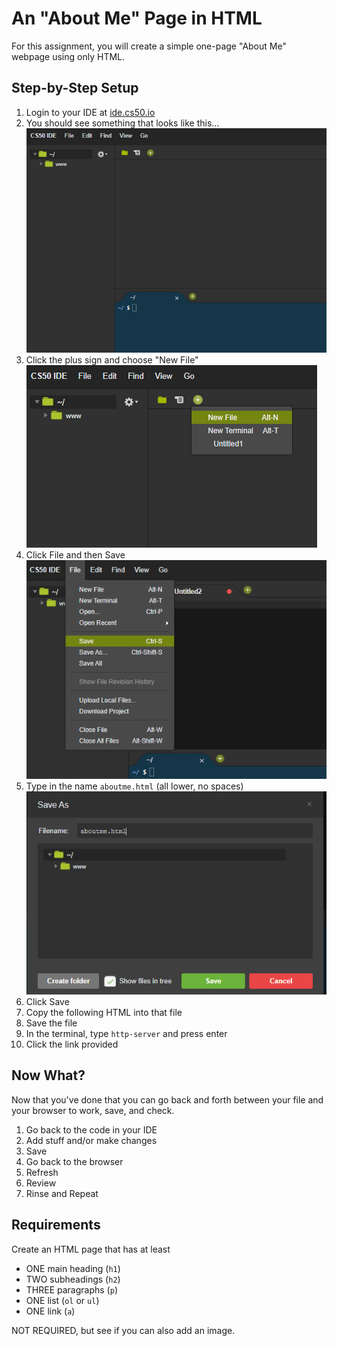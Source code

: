 # An "About Me" Page in HTML
For this assignment, you will create a simple one-page "About Me" webpage using only HTML.

## Step-by-Step Setup
1. Login to your IDE at [ide.cs50.io](https://ide.cs50.io/)
2. You should see something that looks like this...<br/>
    ![Your initial setup](step0.png "Your initial setup")
1. Click the plus sign and choose "New File"<br/>
    ![Click + and then New File](step1.png "Click + and then New File")
2. Click File and then Save<br/>
    ![File->Save](step2.png "Click File and then Save")
3. Type in the name `aboutme.html` (all lower, no spaces)<br/>
    ![aboutme.html](step3.png "Type in aboutme.html")
4. Click Save
5. Copy the following HTML into that file
6. Save the file
7. In the terminal, type `http-server` and press enter
8. Click the link provided

## Now What?
Now that you've done that you can go back and forth between your file and your browser to work, save, and check.

1. Go back to the code in your IDE
2. Add stuff and/or make changes
3. Save
4. Go back to the browser
5. Refresh
6. Review
7. Rinse and Repeat

## Requirements
Create an HTML page that has at least

* ONE main heading (`h1`)
* TWO subheadings (`h2`)
* THREE paragraphs (`p`)
* ONE list (`ol` or `ul`)
* ONE link (`a`)

NOT REQUIRED, but see if you can also add an image.